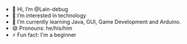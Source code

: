 - 👋 Hi, I’m @Lain-debug
- 👀 I’m interested in technology 
- 🌱 I’m currently learning Java, GUI, Game Development and Arduino.
- 😄 Pronouns: he/his/him
- ⚡ Fun fact: I'm a beginner

<!---
Lain-debug/Lain-debug is a ✨ special ✨ repository because its `README.md` (this file) appears on your GitHub profile.
You can click the Preview link to take a look at your changes.
--->
